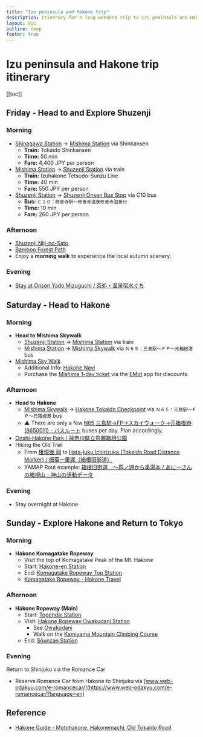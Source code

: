 ```yaml
---
title: "Izu peninsula and Hakone trip"
description: Itinerary for a long weekend trip to Izu peninsula and Hakone from Tokyo
layout: doc
outline: deep
footer: true
---
```


# Izu peninsula and Hakone trip itinerary

[[toc]]


## Friday - Head to and Explore Shuzenji


### Morning

* [Shinagawa Station](https://maps.app.goo.gl/YNFDU7237s9uoLkk9) → [Mishima Station](https://maps.app.goo.gl/AzxpqtjY8KGoAmpWA) via Shinkansen
  * **Train:** Tokaido Shinkansen
  * **Time:** 50 min
  * **Fare:** 4,400 JPY per person
* [Mishima Station](https://maps.app.goo.gl/AzxpqtjY8KGoAmpWA) → [Shuzenji Station](https://maps.app.goo.gl/jir8kSymdUf2Uz3v5) via train
  * **Train:** Izuhakone Tetsudo-Sunzu Line
  * **Time:** 40 min
  * **Fare:** 550 JPY per person
* [Shuzenji Station](https://maps.app.goo.gl/jir8kSymdUf2Uz3v5) → [Shuzenji Onsen Bus Stop](https://maps.app.goo.gl/iKYTN28Qb95CsZcA6) via C10 bus
  * **Bus:** `Ｃ１０：修善寺駅～修善寺温泉修善寺温泉行`
  * **Time:** 10 min
  * **Fare:** 260 JPY per person


### Afternoon

* [Shuzenji Niji-no-Sato](https://goo.gl/maps/SVSwhX5QZa1aVSmR7)
* [Bamboo Forest Path](https://goo.gl/maps/4T7LpZogkmRuN1t58)
* Enjoy a **morning walk** to experience the local autumn scenery.


### Evening

* [Stay at Onsen Yado Mizuguchi / 茶処・温泉宿水ぐち](https://goo.gl/maps/ti4YN2V9TAAPcoFM7)


## Saturday - Head to Hakone


### Morning

* **Head to Mishima Skywalk**
  * [Shuzenji Station](https://maps.app.goo.gl/jir8kSymdUf2Uz3v5) → [Mishima Station](https://maps.app.goo.gl/AzxpqtjY8KGoAmpWA) via train
  * [Mishima Station](https://maps.app.goo.gl/AzxpqtjY8KGoAmpWA) → [Mishima Skywalk](https://maps.app.goo.gl/zAxVNayHnP87DB6r6) via `Ｎ６５：三島駅～ＦＰ～元箱根港` bus
* [Mishima Sky Walk](https://goo.gl/maps/GDfZuQpMNSbRYSrm6)
  * Additional Info: [Hakone Navi](https://www.hakonenavi.jp/international/en/spot/252)
  * Purchase the [Mishima 1-day ticket](https://www.emot.jp/service/detail/tokaibus_mishimaru.html) via the [EMot](https://apps.apple.com/us/app/id1472652885?l=en) app for discounts.


### Afternoon

* **Head to Hakone**
  * [Mishima Skywalk](https://maps.app.goo.gl/zAxVNayHnP87DB6r6) → [Hakone Tokaido Checkpoint](https://goo.gl/maps/Aykm9qHBjAea5nso9) via `Ｎ６５：三島駅～ＦＰ～元箱根港` bus
  * ⚠️ There are only a few [N65 三島駅→FP→スカイウォーク→元箱根港(8650011) - バスルート](https://bus-routes.net/gtfs_line.php?roid=17549) buses per day. Plan accordingly.
* [Onshi-Hakone Park / 神奈川県立恩賜箱根公園](https://goo.gl/maps/BqRdgQ18cxQJygw8A)
* Hiking the Old Trail
  * From [権現坂 祠](https://maps.app.goo.gl/zYMzKJqNJKZERRgX9) to [Hata-juku Ichirizuka (Tokaido Road Distance Marker) / 畑宿一里塚（箱根旧街道）](https://maps.app.goo.gl/1QngwsfT2ZxpWyBs8)
  * YAMAP Rout example: [箱根旧街道　～芦ノ湖から奥湯本 / あにーさんの箱根山・神山の活動データ](https://yamap.com/activities/148309)


### Evening

* Stay overnight at Hakone


## Sunday - Explore Hakone and Return to Tokyo


### Morning

* **Hakone Komagatake Ropeway**
  * Visit the top of Komagatake Peak of the Mt. Hakone
  * Start: [Hakone-en Station](https://goo.gl/maps/TDGrSkYFBxJ8QuuEA)
  * End: [Komagatake Ropeway Top Station](https://maps.app.goo.gl/EtnHLiFoGouufQq7A)
  * [Komagatake Ropeway - Hakone Travel](https://www.japan-guide.com/e/e5224.html)


### Afternoon

* **Hakone Ropeway (Main)**
  * Start: [Togendai Station](https://maps.app.goo.gl/K5qm3HJetYsteZty9)
  * Visit: [Hakone Ropeway Owakudani Station](https://maps.app.goo.gl/pm7XKPGPGeHHyf6z5)
    * See [Owakudani](https://maps.app.goo.gl/pm7XKPGPGeHHyf6z5)
    * Walk on the [Kamiyama Mountain Climbing Course](https://maps.app.goo.gl/tuyMtf4Ay3HsTr9y5)
  * End: [Sōunzan Station](https://maps.app.goo.gl/TgqemtbVonxsXNPTA)


### Evening

Return to Shinjuku via the Romance Car
* Reserve Romance Car from Hakone to Shinjuku via [www.web-odakyu.com/e-romancecar/](https://www.web-odakyu.com/e-romancecar/?language=en)


## Reference

* [Hakone Guide - Motohakone, Hakonemachi, Old Tokaido Road](https://www.hakonenavi.jp/international/en/destination/motohakone)
